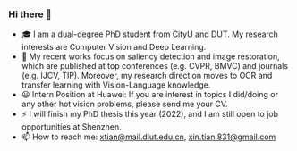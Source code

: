 ### Hi there 👋
- 🎓 I am a dual-degree PhD student from CityU and DUT. My research interests are Computer Vision and Deep Learning.
- 🔭 My recent works focus on saliency detection and image restoration, which are published at top conferences (e.g. CVPR, BMVC) and journals (e.g. IJCV, TIP). Moreover, my research direction moves to OCR and transfer learning with Vision-Language knowledge. 
- 😃 Intern Position at Huawei: If you are interest in topics I did/doing or any other hot vision problems, please send me your CV.
- ⚡ I will finish my PhD thesis this year (2022), and I am still open to job opportunities at Shenzhen.
- 📫 How to reach me: xtian@mail.dlut.edu.cn, xin.tian.831@gmail.com

<!--
**GrassBro/GrassBro** is a ✨ _special_ ✨ repository because its `README.md` (this file) appears on your GitHub profile.

Here are some ideas to get you started:

- 🔭 I’m currently working on computer vision, including saliency detection, OCR, etc.
- 🌱 I’m currently learning ...
- 👯 I’m looking to collaborate on ...
- 🤔 I’m looking for help with ...
- 💬 Ask me about ...
- 📫 How to reach me: ...
- 😄 Pronouns: ...
- ⚡ Fun fact: ...
-->
